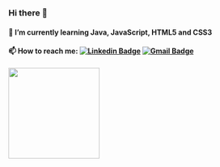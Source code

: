 ### Hi there 👋

<!--
**alysonfarias/alysonfarias** is a ✨ _special_ ✨ repository because its `README.md` (this file) appears on your GitHub profile.

Here are some ideas to get you started:

- 🔭 I’m currently working on ...
- 🌱 I’m currently learning ...
- 👯 I’m looking to collaborate on ...
- 🤔 I’m looking for help with ...
- 💬 Ask me about ...
- 📫 How to reach me: ...
- 😄 Pronouns: ...
- ⚡ Fun fact: ...
-->
#### 🌱 I’m currently learning Java, JavaScript, HTML5 and CSS3
#### 📫 How to reach me: [![Linkedin Badge](https://img.shields.io/badge/LinkedIn-Alyson%20Farias-blue)](https://www.linkedin.com/in/alysonfarias/)        [![Gmail Badge](https://img.shields.io/badge/Gmail-ramos.alysonfarias%40gmail.com-red)](mailto:ramos.alysonfarias@gmail.com)

<img height="180em" src="https://github-readme-stats-eight-theta.vercel.app/api/top-langs/?username=alysonfarias&layout=compact&langs_count=8&theme=dark"/>
